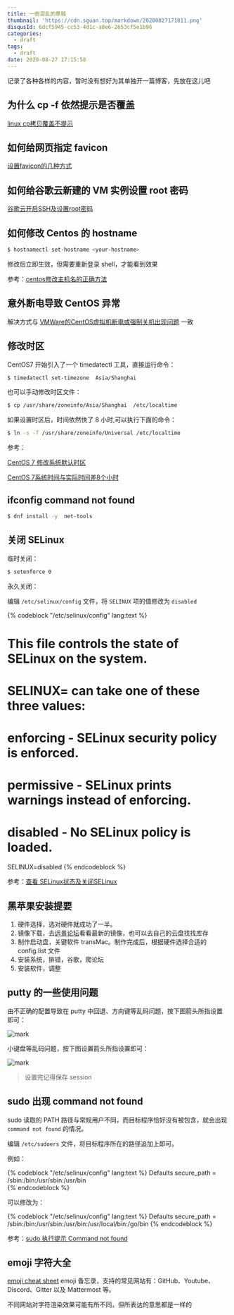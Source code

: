 ```yaml
---
title: 一些混乱的草稿
thumbnail: 'https://cdn.sguan.top/markdown/20200827171811.png'
disqusId: 6dcf5945-cc53-4d1c-a8e6-2653cf5e1b96
categories:
  - draft
tags:
  - draft
date: 2020-08-27 17:15:58
---
```


记录了各种各样的内容，暂时没有想好为其单独开一篇博客，先放在这儿吧

<!-- more -->

## 为什么 cp -f 依然提示是否覆盖

[linux cp拷贝覆盖不提示](https://blog.csdn.net/sunny05296/article/details/78607277)

## 如何给网页指定 favicon

[设置favicon的几种方式](https://blog.csdn.net/YLXB2/article/details/53336962)

## 如何给谷歌云新建的 VM 实例设置 root 密码

[谷歌云开启SSH及设置root密码](https://www.vediotalk.com/archives/606)

## 如何修改 Centos 的 hostname

```bash
$ hostnamectl set-hostname <your-hostname>
```

修改后立即生效，但需要重新登录 shell，才能看到效果

参考：[centos修改主机名的正确方法](https://www.cnblogs.com/zhaojiedi1992/p/zhaojiedi_linux_043_hostname.html)

## 意外断电导致 CentOS 异常

解决方式与 [VMWare的CentOS虚拟机断电或强制关机出现问题](https://www.jianshu.com/p/cc0b5d411f2b) 一致

## 修改时区

CentOS7 开始引入了一个 timedatectl 工具，直接运行命令：

```bash
$ timedatectl set-timezone  Asia/Shanghai
```

也可以手动修改时区文件： 

```bash
$ cp /usr/share/zoneinfo/Asia/Shanghai  /etc/localtime
```

如果设置时区后，时间依然快了 8 小时,可以执行下面的命令：

```bash
$ ln -s -f /usr/share/zoneinfo/Universal /etc/localtime
```

参考：

[CentOS 7 修改系统默认时区](https://my.oschina.net/imhuayi/blog/800202)

[CentOS 7系统时间与实际时间差8个小时](https://blog.csdn.net/lin521lh/article/details/78456654)

## ifconfig command not found

```bash
$ dnf install -y  net-tools
```

## 关闭 SELinux

临时关闭：

```bash
$ setenforce 0
```

永久关闭：

编辑 `/etc/selinux/config` 文件，将 `SELINUX` 项的值修改为 `disabled`

{% codeblock "/etc/selinux/config" lang:text %}
# This file controls the state of SELinux on the system.
# SELINUX= can take one of these three values:
#     enforcing - SELinux security policy is enforced.
#     permissive - SELinux prints warnings instead of enforcing.
#     disabled - No SELinux policy is loaded.
SELINUX=disabled
{% endcodeblock %}

参考：[查看 SELinux状态及关闭SELinux](http://blog.51cto.com/bguncle/957315)

## 黑苹果安装提要

1. 硬件选择，选对硬件就成功了一半。
1. 镜像下载，去[远景论坛](http://bbs.pcbeta.com/forum.php?gid=86)看看最新的镜像，也可以去自己的云盘找找库存
1. 制作启动盘，关键软件 transMac。制作完成后，根据硬件选择合适的 config.list 文件
1. 安装系统，排错，谷歌，爬论坛
1. 安装软件，调整

## putty 的一些使用问题

由不正确的配置导致在 putty 中回退、方向键等乱码问题，按下图箭头所指设置即可：

![mark](https://cdn.sguan.top/markdown/20190112/FY22p1NYlmPR.png?imageslim)

小键盘等乱码问题，按下图设置箭头所指设置即可：

![mark](https://cdn.sguan.top/markdown/20190112/dB1nfLMoj6jO.png?imageslim)

> 设置完记得保存 session

## sudo 出现 command not found

sudo 读取的 PATH 路径与常规用户不同，而目标程序恰好没有被包含，就会出现 `command not found` 的情况。

编辑 `/etc/sudoers` 文件，将目标程序所在的路径追加上即可。

例如：

{% codeblock "/etc/selinux/config" lang:text %}
Defaults    secure_path = /sbin:/bin:/usr/sbin:/usr/bin  
{% endcodeblock %}

可以修改为：

{% codeblock "/etc/selinux/config" lang:text %}
Defaults    secure_path = /sbin:/bin:/usr/sbin:/usr/bin:/usr/local/bin:/go/bin 
{% endcodeblock %}

参考：[sudo 执行提示 Command not found](https://blog.csdn.net/u012599988/article/details/82422339)

## emoji 字符大全

[emoji cheat sheet](https://www.webfx.com/tools/emoji-cheat-sheet/) emoji 备忘录，支持的常见网站有：GitHub、Youtube、Discord、Gitter 以及 Mattermost 等。

不同网站对字符渲染效果可能有所不同，但所表达的意思都是一样的
